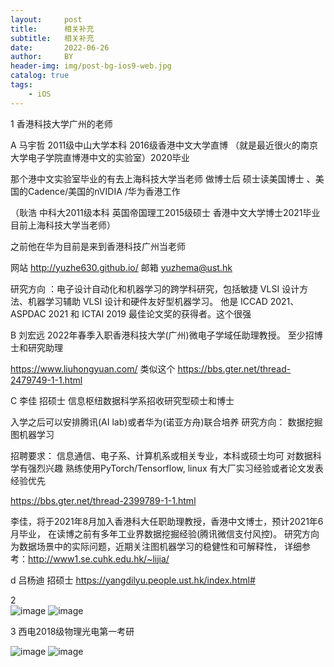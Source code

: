 ```yaml
---
layout:     post
title:      相关补充
subtitle:   相关补充
date:       2022-06-26
author:     BY
header-img: img/post-bg-ios9-web.jpg
catalog: true
tags:
    - iOS
---
```

1 香港科技大学广州的老师

A     马宇哲 2011级中山大学本科 2016级香港中文大学直博 （就是最近很火的南京大学电子学院直博港中文的实验室）2020毕业

那个港中文实验室毕业的有去上海科技大学当老师 做博士后  硕士读美国博士 、美国的Cadence/美国的nVIDIA /华为香港工作 

（耿浩 中科大2011级本科 英国帝国理工2015级硕士 香港中文大学博士2021毕业 目前上海科技大学当老师） 

之前他在华为目前是来到香港科技广州当老师  

网站 http://yuzhe630.github.io/
邮箱 yuzhema@ust.hk


研究方向 ：电子设计自动化和机器学习的跨学科研究，包括敏捷 VLSI 设计方法、机器学习辅助 VLSI 设计和硬件友好型机器学习。 
他是 ICCAD 2021、ASPDAC 2021 和 ICTAI 2019 最佳论文奖的获得者。这个很强


B       刘宏远 2022年春季入职香港科技大学(广州)微电子学域任助理教授。 至少招博士和研究助理 

https://www.liuhongyuan.com/ 
类似这个 https://bbs.gter.net/thread-2479749-1-1.html

C     李佳  招硕士   信息枢纽数据科学系招收研究型硕士和博士 

入学之后可以安排腾讯(AI lab)或者华为(诺亚方舟)联合培养
研究方向：
数据挖掘
图机器学习

招聘要求：
信息通信、电子系、计算机系或相关专业，本科或硕士均可
对数据科学有强烈兴趣
熟练使用PyTorch/Tensorflow, linux
有大厂实习经验或者论文发表经验优先


https://bbs.gter.net/thread-2399789-1-1.html 


李佳，将于2021年8月加入香港科大任职助理教授，香港中文博士，预计2021年6月毕业，
在读博之前有多年工业界数据挖掘经验(腾讯微信支付风控)。
研究方向为数据场景中的实际问题，近期关注图机器学习的稳健性和可解释性，
详细参考：http://www1.se.cuhk.edu.hk/~lijia/

d 
吕杨迪 招硕士 
https://yangdilyu.people.ust.hk/index.html#



2   
![image](https://user-images.githubusercontent.com/24884878/175798738-82bbafbd-cc54-45ca-91cb-299047e1a061.png)
![image](https://user-images.githubusercontent.com/24884878/175798745-56742fb6-7c22-4030-97c9-fecef391894a.png)

3  西电2018级物理光电第一考研 

![image](https://user-images.githubusercontent.com/24884878/175798789-7f907491-9e86-4790-b368-b5a02f23e3d8.png)
![image](https://user-images.githubusercontent.com/24884878/175798798-9147ccc1-3a2e-4060-b4cc-c3aecf6b8d73.png)



